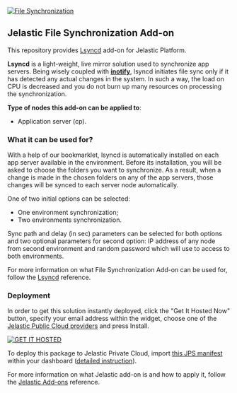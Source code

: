 [![File Synchronization](../../raw/master/images/icon.png)](../../../FileSync)
## Jelastic File Synchronization Add-on

This repository provides [Lsyncd](http://docs.jelastic.com/file-synchronization/) add-on for Jelastic Platform.

**Lsyncd** is a light-weight, live mirror solution used to synchronize app servers. Being wisely coupled with [**inotify**](http://en.wikipedia.org/wiki/Inotify), lsyncd initiates file sync only if it has detected any actual changes in the system. In such a way, the load on CPU is decreased and you do not burn up many resources on processing the synchronization.

**Type of nodes this add-on can be applied to**: 
- Application server (cp).

### What it can be used for?
With a help of our bookmarklet, lsyncd is automatically installed on each app server available in the environment. Before its installation, you will be asked to choose the folders you want to synchronize. As a result, when a change is made in the chosen folders on any of the app servers, those changes will be synced to each server node automatically.

One of two initial options can be selected:
- One environment synchronization;
- Two environments synchronization.<br/>

Sync path and delay (in sec) parameters can be selected for both options and two optional parameters for second option: IP address of any node from second environment and random password which will use to access to both environments.
	
For more information on what File Synchronization Add-on can be used for, follow the [Lsyncd](https://docs.jelastic.com/file-synchronization) reference.

### Deployment

In order to get this solution instantly deployed, click the "Get It Hosted Now" button, specify your email address within the widget, choose one of the [Jelastic Public Cloud providers](https://jelastic.cloud) and press Install.

[![GET IT HOSTED](https://raw.githubusercontent.com/jelastic-jps/jpswiki/master/images/getithosted.png)](https://jelastic.com/install-application/?manifest=https%3A%2F%2Fgithub.com%2Fjelastic-jps%2FFileSync%2Fraw%2Fmaster%2Fmanifest.jps)

To deploy this package to Jelastic Private Cloud, import [this JPS manifest](../../raw/master/manifest.jps) within your dashboard ([detailed instruction](https://docs.jelastic.com/environment-export-import#import)).

For more information on what Jelastic add-on is and how to apply it, follow the [Jelastic Add-ons](https://github.com/jelastic-jps/jpswiki/wiki/Jelastic-Addons) reference.